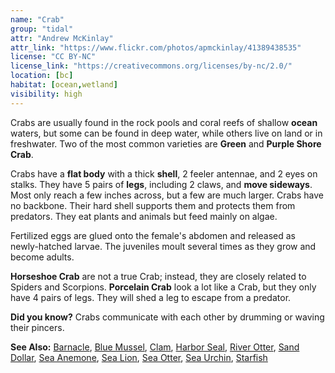 ```yaml
---
name: "Crab"
group: "tidal"
attr: "Andrew McKinlay"
attr_link: "https://www.flickr.com/photos/apmckinlay/41389438535"
license: "CC BY-NC"
license_link: "https://creativecommons.org/licenses/by-nc/2.0/"
location: [bc]
habitat: [ocean,wetland]
visibility: high
---
```

Crabs are usually found in the rock pools and coral reefs of shallow **ocean** waters, but some can be found in deep water, while others live on land or in freshwater. Two of the most common varieties are **Green** and **Purple Shore Crab**.

Crabs have a **flat body** with a thick **shell**, 2 feeler antennae, and 2 eyes on stalks. They have 5 pairs of **legs**, including 2 claws, and **move sideways**. Most only reach a few inches across, but a few are much larger. Crabs have no backbone. Their hard shell supports them and protects them from predators. They eat plants and animals but feed mainly on algae.

Fertilized eggs are glued onto the female's abdomen and released as newly-hatched larvae. The juveniles moult several times as they grow and become adults.

**Horseshoe Crab** are not a true Crab; instead, they are closely related to Spiders and Scorpions. **Porcelain Crab** look a lot like a Crab, but they only have 4 pairs of legs. They will shed a leg to escape from a predator.

**Did you know?** Crabs communicate with each other by drumming or waving their pincers.

<!-- generated, do not edit -->
**See Also:**
[Barnacle](/animals/barnacle/),
[Blue Mussel](/animals/blumussel/),
[Clam](/animals/clam/),
[Harbor Seal](/animals/harbseal/),
[River Otter](/animals/rivotter/),
[Sand Dollar](/animals/sandolr/),
[Sea Anemone](/animals/seaanem/),
[Sea Lion](/animals/sealion/),
[Sea Otter](/animals/seaotter/),
[Sea Urchin](/animals/seaurch/),
[Starfish](/animals/starfish/)
